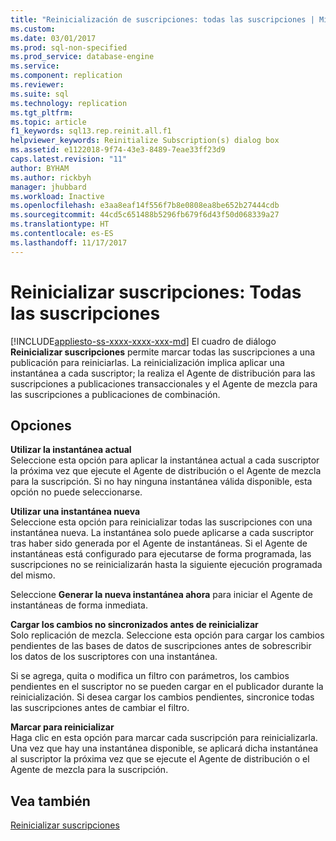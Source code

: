 ```yaml
---
title: "Reinicialización de suscripciones: todas las suscripciones | Microsoft Docs"
ms.custom: 
ms.date: 03/01/2017
ms.prod: sql-non-specified
ms.prod_service: database-engine
ms.service: 
ms.component: replication
ms.reviewer: 
ms.suite: sql
ms.technology: replication
ms.tgt_pltfrm: 
ms.topic: article
f1_keywords: sql13.rep.reinit.all.f1
helpviewer_keywords: Reinitialize Subscription(s) dialog box
ms.assetid: e1122018-9f74-43e3-8489-7eae33ff23d9
caps.latest.revision: "11"
author: BYHAM
ms.author: rickbyh
manager: jhubbard
ms.workload: Inactive
ms.openlocfilehash: e3aa8eaf14f556f7b8e0808ea8be652b27444cdb
ms.sourcegitcommit: 44cd5c651488b5296fb679f6d43f50d068339a27
ms.translationtype: HT
ms.contentlocale: es-ES
ms.lasthandoff: 11/17/2017
---
```

# <a name="reinitialize-subscriptions---all-subscriptions"></a>Reinicializar suscripciones: Todas las suscripciones
[!INCLUDE[appliesto-ss-xxxx-xxxx-xxx-md](../../includes/appliesto-ss-xxxx-xxxx-xxx-md.md)] El cuadro de diálogo **Reinicializar suscripciones** permite marcar todas las suscripciones a una publicación para reiniciarlas. La reinicialización implica aplicar una instantánea a cada suscriptor; la realiza el Agente de distribución para las suscripciones a publicaciones transaccionales y el Agente de mezcla para las suscripciones a publicaciones de combinación.  
  
## <a name="options"></a>Opciones  
 **Utilizar la instantánea actual**  
 Seleccione esta opción para aplicar la instantánea actual a cada suscriptor la próxima vez que ejecute el Agente de distribución o el Agente de mezcla para la suscripción. Si no hay ninguna instantánea válida disponible, esta opción no puede seleccionarse.  
  
 **Utilizar una instantánea nueva**  
 Seleccione esta opción para reinicializar todas las suscripciones con una instantánea nueva. La instantánea solo puede aplicarse a cada suscriptor tras haber sido generada por el Agente de instantáneas. Si el Agente de instantáneas está configurado para ejecutarse de forma programada, las suscripciones no se reinicializarán hasta la siguiente ejecución programada del mismo.  
  
 Seleccione **Generar la nueva instantánea ahora** para iniciar el Agente de instantáneas de forma inmediata.  
  
 **Cargar los cambios no sincronizados antes de reinicializar**  
 Solo replicación de mezcla. Seleccione esta opción para cargar los cambios pendientes de las bases de datos de suscripciones antes de sobrescribir los datos de los suscriptores con una instantánea.  
  
 Si se agrega, quita o modifica un filtro con parámetros, los cambios pendientes en el suscriptor no se pueden cargar en el publicador durante la reinicialización. Si desea cargar los cambios pendientes, sincronice todas las suscripciones antes de cambiar el filtro.  
  
 **Marcar para reinicializar**  
 Haga clic en esta opción para marcar cada suscripción para reinicializarla. Una vez que hay una instantánea disponible, se aplicará dicha instantánea al suscriptor la próxima vez que se ejecute el Agente de distribución o el Agente de mezcla para la suscripción.  
  
## <a name="see-also"></a>Vea también  
 [Reinicializar suscripciones](../../relational-databases/replication/reinitialize-subscriptions.md)  
  
  
